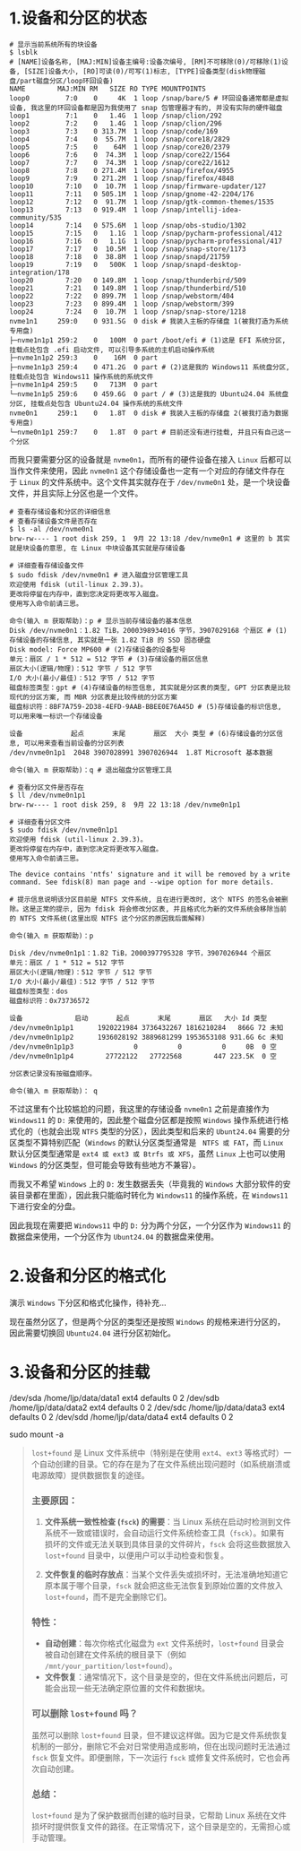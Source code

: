 # 1.设备和分区的状态

```shell
# 显示当前系统所有的块设备
$ lsblk
# [NAME]设备名称, [MAJ:MIN]设备主编号:设备次编号, [RM]不可移除(0)/可移除(1)设备, [SIZE]设备大小, [RO]可读(0)/可写(1)标志, [TYPE]设备类型(disk物理磁盘/part磁盘分区/loop环回设备)
NAME        MAJ:MIN RM   SIZE RO TYPE MOUNTPOINTS
loop0         7:0    0     4K  1 loop /snap/bare/5 # 环回设备通常都是虚拟设备, 我这里的环回设备都是因为我使用了 snap 包管理器才有的, 并没有实际的硬件磁盘
loop1         7:1    0   1.4G  1 loop /snap/clion/292
loop2         7:2    0   1.4G  1 loop /snap/clion/296
loop3         7:3    0 313.7M  1 loop /snap/code/169
loop4         7:4    0  55.7M  1 loop /snap/core18/2829
loop5         7:5    0    64M  1 loop /snap/core20/2379
loop6         7:6    0  74.3M  1 loop /snap/core22/1564
loop7         7:7    0  74.3M  1 loop /snap/core22/1612
loop8         7:8    0 271.4M  1 loop /snap/firefox/4955
loop9         7:9    0 271.2M  1 loop /snap/firefox/4848
loop10        7:10   0  10.7M  1 loop /snap/firmware-updater/127
loop11        7:11   0 505.1M  1 loop /snap/gnome-42-2204/176
loop12        7:12   0  91.7M  1 loop /snap/gtk-common-themes/1535
loop13        7:13   0 919.4M  1 loop /snap/intellij-idea-community/535
loop14        7:14   0 575.6M  1 loop /snap/obs-studio/1302
loop15        7:15   0   1.1G  1 loop /snap/pycharm-professional/412
loop16        7:16   0   1.1G  1 loop /snap/pycharm-professional/417
loop17        7:17   0  10.5M  1 loop /snap/snap-store/1173
loop18        7:18   0  38.8M  1 loop /snap/snapd/21759
loop19        7:19   0   500K  1 loop /snap/snapd-desktop-integration/178
loop20        7:20   0 149.8M  1 loop /snap/thunderbird/509
loop21        7:21   0 149.8M  1 loop /snap/thunderbird/510
loop22        7:22   0 899.7M  1 loop /snap/webstorm/404
loop23        7:23   0 899.4M  1 loop /snap/webstorm/399
loop24        7:24   0  10.7M  1 loop /snap/snap-store/1218
nvme1n1     259:0    0 931.5G  0 disk # 我装入主板的存储盘 1(被我打造为系统专用盘)
├─nvme1n1p1 259:2    0   100M  0 part /boot/efi # (1)这是 EFI 系统分区, 挂载点处包含 .efi 启动文件, 可以引导多系统的主机启动操作系统
├─nvme1n1p2 259:3    0    16M  0 part 
├─nvme1n1p3 259:4    0 471.2G  0 part # (2)这是我的 Windows11 系统盘分区, 挂载点处包含 Windows11 操作系统的系统文件
├─nvme1n1p4 259:5    0   713M  0 part 
└─nvme1n1p5 259:6    0 459.6G  0 part / # (3)这是我的 Ubuntu24.04 系统盘分区, 挂载点处包含 Ubuntu24.04 操作系统的系统文件
nvme0n1     259:1    0   1.8T  0 disk # 我装入主板的存储盘 2(被我打造为数据专用盘)
└─nvme0n1p1 259:7    0   1.8T  0 part # 目前还没有进行挂载, 并且只有自己这一个分区
```

而我只要需要分区的设备就是 `nvme0n1`，而所有的硬件设备在接入 `Linux` 后都可以当作文件来使用，因此 `nvme0n1` 这个存储设备也一定有一个对应的存储文件存在于 `Linux` 的文件系统中。这个文件其实就存在于 `/dev/nvme0n1` 处，是一个块设备文件，并且实际上分区也是一个文件。

```shell
# 查看存储设备和分区的详细信息
# 查看存储设备文件是否存在
$ ls -al /dev/nvme0n1
brw-rw---- 1 root disk 259, 1  9月 22 13:18 /dev/nvme0n1 # 这里的 b 其实就是块设备的意思, 在 Linux 中块设备其实就是存储设备

# 详细查看存储设备文件
$ sudo fdisk /dev/nvme0n1 # 进入磁盘分区管理工具
欢迎使用 fdisk (util-linux 2.39.3)。
更改将停留在内存中，直到您决定将更改写入磁盘。
使用写入命令前请三思。

命令(输入 m 获取帮助)：p # 显示当前存储设备的基本信息
Disk /dev/nvme0n1：1.82 TiB，2000398934016 字节，3907029168 个扇区 # (1)存储设备的存储信息, 其实就是一张 1.82 TiB 的 SSD 固态硬盘
Disk model: Force MP600 # (2)存储设备的设备型号                         
单元：扇区 / 1 * 512 = 512 字节 # (3)存储设备的扇区信息
扇区大小(逻辑/物理)：512 字节 / 512 字节
I/O 大小(最小/最佳)：512 字节 / 512 字节
磁盘标签类型：gpt # (4)存储设备的标签信息, 其实就是分区表的类型, GPT 分区表是比较现代的分区方案, 而 MBR 分区表是比较传统的分区方案
磁盘标识符：8BF7A759-2D38-4EFD-9AAB-BBEE0E76A45D # (5)存储设备的标识信息, 可以用来唯一标识一个存储设备

设备            起点       末尾       扇区  大小 类型 # (6)存储设备的分区信息, 可以用来查看当前设备的分区列表
/dev/nvme0n1p1  2048 3907028991 3907026944  1.8T Microsoft 基本数据

命令(输入 m 获取帮助)：q # 退出磁盘分区管理工具

# 查看分区文件是否存在
$ ll /dev/nvme0n1p1
brw-rw---- 1 root disk 259, 8  9月 22 13:18 /dev/nvme0n1p1

# 详细查看分区文件
$ sudo fdisk /dev/nvme0n1p1
欢迎使用 fdisk (util-linux 2.39.3)。
更改将停留在内存中，直到您决定将更改写入磁盘。
使用写入命令前请三思。

The device contains 'ntfs' signature and it will be removed by a write command. See fdisk(8) man page and --wipe option for more details.

# 提示信息说明该分区目前是 NTFS 文件系统, 且在进行更改时, 这个 NTFS 的签名会被删除。这是正常的提示, 因为 fdisk 将会修改分区表, 并且格式化为新的文件系统会移除当前的 NTFS 文件系统(这里出现 NTFS 这个分区的原因我后面解释)

命令(输入 m 获取帮助)：p

Disk /dev/nvme0n1p1：1.82 TiB，2000397795328 字节，3907026944 个扇区
单元：扇区 / 1 * 512 = 512 字节
扇区大小(逻辑/物理)：512 字节 / 512 字节
I/O 大小(最小/最佳)：512 字节 / 512 字节
磁盘标签类型：dos
磁盘标识符：0x73736572

设备             启动       起点       末尾       扇区   大小 Id 类型
/dev/nvme0n1p1p1      1920221984 3736432267 1816210284   866G 72 未知
/dev/nvme0n1p1p2      1936028192 3889681299 1953653108 931.6G 6c 未知
/dev/nvme0n1p1p3               0          0          0     0B  0 空
/dev/nvme0n1p1p4        27722122   27722568        447 223.5K  0 空

分区表记录没有按磁盘顺序。

命令(输入 m 获取帮助)： q
```

不过这里有个比较尴尬的问题，我这里的存储设备 `nvme0n1` 之前是直接作为 `Windows11` 的 `D:` 来使用的，因此整个磁盘分区都是按照 `Windows` 操作系统进行格式化的（也就会出现 `NTFS` 类型的分区），因此类型和后来的 `Ubunt24.04` 需要的分区类型不算特别匹配（`Windows` 的默认分区类型通常是 ` NTFS 或 FAT`，而 `Linux` 默认分区类型通常是 `ext4 或 ext3 或 Btrfs 或 XFS`，虽然 `Linux` 上也可以使用 `Windows` 的分区类型，但可能会导致有些地方不兼容）。

而我又不希望 `Windows` 上的 `D:` 发生数据丢失（毕竟我的 `Windows` 大部分软件的安装目录都在里面），因此我只能临时转化为 `Windows11` 的操作系统，在 `Windows11` 下进行安全的分盘。

因此我现在需要把 `Windows11` 中的 `D:` 分为两个分区，一个分区作为 `Windows11` 的数据盘来使用，一个分区作为 `Ubunt24.04` 的数据盘来使用。

# 2.设备和分区的格式化

演示 `Windows` 下分区和格式化操作，待补充...

现在虽然分区了，但是两个分区的类型还是按照 `Windows` 的规格来进行分区的，因此需要切换回 `Ubuntu24.04` 进行分区初始化。



# 3.设备和分区的挂载

/dev/sda  /home/ljp/data/data1  ext4  defaults  0  2
/dev/sdb  /home/ljp/data/data2  ext4  defaults  0  2
/dev/sdc  /home/ljp/data/data3  ext4  defaults  0  2
/dev/sdd  /home/ljp/data/data4  ext4  defaults  0  2


sudo mount -a

>   `lost+found` 是 Linux 文件系统中（特别是在使用 `ext4`、`ext3` 等格式时）一个自动创建的目录。它的存在是为了在文件系统出现问题时（如系统崩溃或电源故障）提供数据恢复的途径。
>
>   ### 主要原因：
>   1. **文件系统一致性检查 (`fsck`) 的需要**：当 Linux 系统在启动时检测到文件系统不一致或错误时，会自动运行文件系统检查工具（`fsck`）。如果有损坏的文件或无法关联到具体目录的文件碎片，`fsck` 会将这些数据放入 `lost+found` 目录中，以便用户可以手动检查和恢复。
>
>   2. **文件恢复的临时存放点**：当某个文件丢失或损坏时，无法准确地知道它原本属于哪个目录，`fsck` 就会把这些无法恢复到原始位置的文件放入 `lost+found`，而不是完全删除它们。
>
>   ### 特性：
>   - **自动创建**：每次你格式化磁盘为 `ext` 文件系统时，`lost+found` 目录会被自动创建在文件系统的根目录下（例如 `/mnt/your_partition/lost+found`）。
>   - **文件恢复**：通常情况下，这个目录是空的，但在文件系统出问题后，可能会出现一些无法确定原位置的文件和数据块。
>
>   ### 可以删除 `lost+found` 吗？
>   虽然可以删除 `lost+found` 目录，但不建议这样做。因为它是文件系统恢复机制的一部分，删除它不会对日常使用造成影响，但在出现问题时无法通过 `fsck` 恢复文件。即便删除，下一次运行 `fsck` 或修复文件系统时，它也会再次自动创建。
>
>   ### 总结：
>   `lost+found` 是为了保护数据而创建的临时目录，它帮助 Linux 系统在文件损坏时提供恢复文件的路径。在正常情况下，这个目录是空的，无需担心或手动管理。